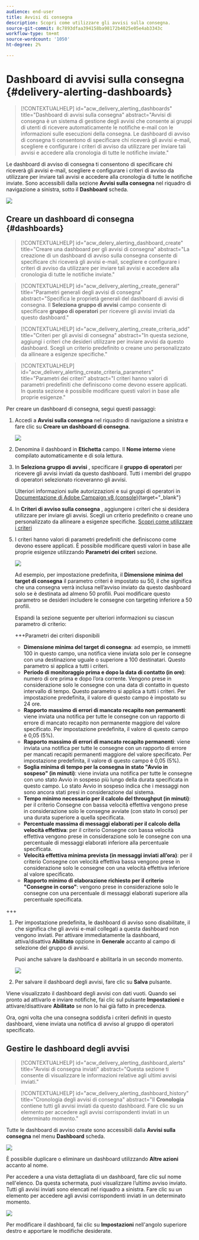 ```yaml
---
audience: end-user
title: Avvisi di consegna
description: Scopri come utilizzare gli avvisi sulla consegna.
source-git-commit: 8c7893dfaa394158ba98172b4025e05e4ab3343c
workflow-type: tm+mt
source-wordcount: '1050'
ht-degree: 2%

---
```


# Dashboard di avvisi sulla consegna {#delivery-alerting-dashboards}

>[!CONTEXTUALHELP]
>id="acw_delivery_alerting_dashboards"
>title="Dashboard di avvisi sulla consegna"
>abstract="Avvisi di consegna è un sistema di gestione degli avvisi che consente ai gruppi di utenti di ricevere automaticamente le notifiche e-mail con le informazioni sulle esecuzioni della consegna. Le dashboard di avviso di consegna ti consentono di specificare chi riceverà gli avvisi e-mail, scegliere e configurare i criteri di avviso da utilizzare per inviare tali avvisi e accedere alla cronologia di tutte le notifiche inviate."

Le dashboard di avviso di consegna ti consentono di specificare chi riceverà gli avvisi e-mail, scegliere e configurare i criteri di avviso da utilizzare per inviare tali avvisi e accedere alla cronologia di tutte le notifiche inviate. Sono accessibili dalla sezione **Avvisi sulla consegna** nel riquadro di navigazione a sinistra, sotto il **Dashboard** scheda.

![](assets/alerting-dashboard-list.png)

## Creare un dashboard di consegna {#dashboards}

>[!CONTEXTUALHELP]
>id="acw_delery_alerting_dashboard_create"
>title="Creare una dashboard per gli avvisi di consegna"
>abstract="La creazione di un dashboard di avviso sulla consegna consente di specificare chi riceverà gli avvisi e-mail, scegliere e configurare i criteri di avviso da utilizzare per inviare tali avvisi e accedere alla cronologia di tutte le notifiche inviate."

>[!CONTEXTUALHELP]
>id="acw_delivery_alerting_create_general"
>title="Parametri generali degli avvisi di consegna"
>abstract="Specifica le proprietà generali del dashboard di avvisi di consegna. Il **Seleziona gruppo di avvisi** campo consente di specificare **gruppo di operatori** per ricevere gli avvisi inviati da questo dashboard."

>[!CONTEXTUALHELP]
>id="acw_delivery_alerting_create_criteria_add"
>title="Criteri per gli avvisi di consegna"
>abstract="In questa sezione, aggiungi i criteri che desideri utilizzare per inviare avvisi da questo dashboard. Scegli un criterio predefinito o creane uno personalizzato da allineare a esigenze specifiche."

>[!CONTEXTUALHELP]
>id="acw_delivery_alerting_create_criteria_parameters"
>title="Parametri dei criteri"
>abstract="I criteri hanno valori di parametri predefiniti che definiscono come devono essere applicati. In questa sezione è possibile modificare questi valori in base alle proprie esigenze."

Per creare un dashboard di consegna, segui questi passaggi:

1. Accedi a **Avvisi sulla consegna** nel riquadro di navigazione a sinistra e fare clic su **Creare un dashboard di consegna**.

   ![](assets/alerting-dashboard.png)

1. Denomina il dashboard in **Etichetta** campo. Il **Nome interno** viene compilato automaticamente e di sola lettura.

1. In **Seleziona gruppo di avvisi** , specificare il **gruppo di operatori** per ricevere gli avvisi inviati da questo dashboard. Tutti i membri del gruppo di operatori selezionato riceveranno gli avvisi.

   Ulteriori informazioni sulle autorizzazioni e sui gruppi di operatori in [Documentazione di Adobe Campaign v8 (console)](https://experienceleague.adobe.com/en/docs/campaign/campaign-v8/admin/permissions/gs-permissions){target="_blank"}

1. In **Criteri di avviso sulla consegna** , aggiungere i criteri che si desidera utilizzare per inviare gli avvisi. Scegli un criterio predefinito o creane uno personalizzato da allineare a esigenze specifiche. [Scopri come utilizzare i criteri](../msg/delivery-alerting-criteria.md)

1. I criteri hanno valori di parametri predefiniti che definiscono come devono essere applicati. È possibile modificare questi valori in base alle proprie esigenze utilizzando **Parametri dei criteri** sezione.

   ![](assets/alerting-criteria-parameters.png)

   Ad esempio, per impostazione predefinita, il **Dimensione minima del target di consegna** il parametro criteri è impostato su 50, il che significa che una consegna verrà inclusa nell’avviso inviato da questo dashboard solo se è destinata ad almeno 50 profili. Puoi modificare questo parametro se desideri includere le consegne con targeting inferiore a 50 profili.

   Espandi la sezione seguente per ulteriori informazioni su ciascun parametro di criterio:

   +++Parametri dei criteri disponibili

   * **Dimensione minima del target di consegna**: ad esempio, se immetti 100 in questo campo, una notifica viene inviata solo per le consegne con una destinazione uguale o superiore a 100 destinatari. Questo parametro si applica a tutti i criteri.
   * **Periodo di monitoraggio prima e dopo la data di contatto (in ore)**: numero di ore prima e dopo l’ora corrente. Vengono prese in considerazione solo le consegne con una data di contatto in questo intervallo di tempo. Questo parametro si applica a tutti i criteri. Per impostazione predefinita, il valore di questo campo è impostato su 24 ore.
   * **Rapporto massimo di errori di mancato recapito non permanenti**: viene inviata una notifica per tutte le consegne con un rapporto di errore di mancato recapito non permanente maggiore del valore specificato. Per impostazione predefinita, il valore di questo campo è 0,05 (5%).
   * **Rapporto massimo di errori di mancato recapito permanenti**: viene inviata una notifica per tutte le consegne con un rapporto di errore per mancati recapiti permanenti maggiore del valore specificato. Per impostazione predefinita, il valore di questo campo è 0,05 (5%).
   * **Soglia minima di tempo per la consegna in stato &quot;Avvio in sospeso&quot; (in minuti)**: viene inviata una notifica per tutte le consegne con uno stato Avvio in sospeso più lungo della durata specificata in questo campo. Lo stato Avvio in sospeso indica che i messaggi non sono ancora stati presi in considerazione dal sistema.
   * **Tempo minimo necessario per il calcolo del throughput (in minuti)**: per il criterio Consegne con bassa velocità effettiva vengono prese in considerazione solo le consegne avviate (con stato In corso) per una durata superiore a quella specificata.
   * **Percentuale massima di messaggi elaborati per il calcolo della velocità effettiva**: per il criterio Consegne con bassa velocità effettiva vengono prese in considerazione solo le consegne con una percentuale di messaggi elaborati inferiore alla percentuale specificata.
   * **Velocità effettiva minima prevista (in messaggi inviati all’ora)**: per il criterio Consegne con velocità effettiva bassa vengono prese in considerazione solo le consegne con una velocità effettiva inferiore al valore specificato.
   * **Rapporto minimo di elaborazione richiesto per il criterio &quot;Consegne in corso&quot;**: vengono prese in considerazione solo le consegne con una percentuale di messaggi elaborati superiore alla percentuale specificata.

+++

1. Per impostazione predefinita, le dashboard di avviso sono disabilitate, il che significa che gli avvisi e-mail collegati a questa dashboard non vengono inviati. Per attivare immediatamente la dashboard, attiva/disattiva **Abilitato** opzione in **Generale** accanto al campo di selezione del gruppo di avvisi.

   Puoi anche salvare la dashboard e abilitarla in un secondo momento.

   ![](assets/alerting-dashboard-enable.png)

1. Per salvare il dashboard degli avvisi, fare clic su **Salva** pulsante.

Viene visualizzato il dashboard degli avvisi con dati vuoti. Quando sei pronto ad attivarlo e inviare notifiche, fai clic sul pulsante **Impostazioni** e attivare/disattivare **Abilitato** se non lo hai già fatto in precedenza.

Ora, ogni volta che una consegna soddisfa i criteri definiti in questo dashboard, viene inviata una notifica di avviso al gruppo di operatori specificato.

## Gestire le dashboard degli avvisi

>[!CONTEXTUALHELP]
>id="acw_delivery_alerting_dashboard_alerts"
>title="Avvisi di consegna inviati"
>abstract="Questa sezione ti consente di visualizzare le informazioni relative agli ultimi avvisi inviati."

>[!CONTEXTUALHELP]
>id="acw_delivery_alerting_dashboard_history"
>title="Cronologia degli avvisi di consegna"
>abstract="Il **Cronologia** contiene tutti gli avvisi inviati da questo dashboard. Fare clic su un elemento per accedere agli avvisi corrispondenti inviati in un determinato momento."

Tutte le dashboard di avviso create sono accessibili dalla **Avvisi sulla consegna** nel menu **Dashboard** scheda.

![](assets/alerting-dashboard-list.png)

È possibile duplicare o eliminare un dashboard utilizzando **Altre azioni** accanto al nome.

Per accedere a una vista dettagliata di un dashboard, fare clic sul nome nell&#39;elenco. Da questa schermata, puoi visualizzare l’ultimo avviso inviato. Tutti gli avvisi inviati sono elencati nel riquadro a sinistra. Fare clic su un elemento per accedere agli avvisi corrispondenti inviati in un determinato momento.

![](assets/alerting-dashboard-details.png)

Per modificare il dashboard, fai clic su **Impostazioni** nell&#39;angolo superiore destro e apportare le modifiche desiderate.
